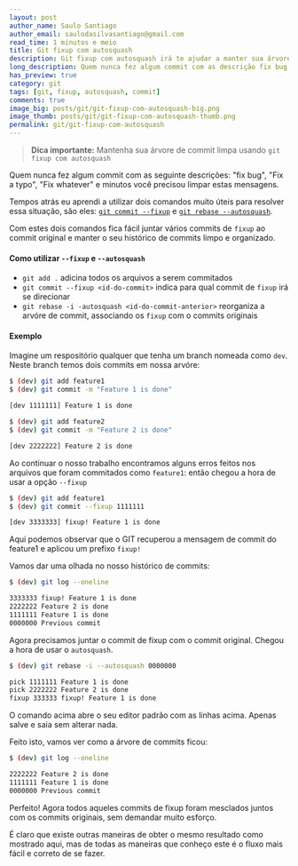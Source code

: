 ```yaml
---
layout: post
author_name: Saulo Santiago
author_email: saulodasilvasantiago@gmail.com
read_time: 1 minutos e meio
title: Git fixup com autosquash
description: Git fixup com autosquash irá te ajudar a manter sua árvore de commit mais limpa e organizada
long_description: Quem nunca fez algum commit com as descrição fix bug, Fix a typo, Fix whatever e minutos ou horas depois precisou limpar estas mensagens? A pouco tempo atrás eu aprendi a utilizar dois comandos muito úteis para resolver essa situação, são eles git fixup com autosquash
has_preview: true
category: git
tags: [git, fixup, autosquash, commit]
comments: true
image_big: posts/git/git-fixup-com-autosquash-big.png
image_thumb: posts/git/git-fixup-com-autosquash-thumb.png
permalink: git/git-fixup-com-autosquash
---
```


> **Dica importante:** Mantenha sua árvore de commit limpa usando `git fixup com autosquash`

Quem nunca fez algum commit com as seguinte descrições: "fix bug",
"Fix a typo", "Fix whatever" e minutos você precisou limpar estas mensagens.

Tempos atrás eu aprendi a utilizar dois comandos muito úteis para resolver essa situação, são eles: [`git commit --fixup`](https://git-scm.com/docs/git-commit) e [`git rebase --autosquash`](https://git-scm.com/docs/git-rebase).

Com estes dois comandos fica fácil juntar vários commits de `fixup` ao commit original e manter o seu histórico de commits limpo e organizado.

#### Como utilizar **`--fixup`** e **`--autosquash`**

- `git add .` adicina todos os arquivos a serem commitados
- `git commit --fixup <id-do-commit>` indica para qual commit de `fixup` irá se direcionar
- `git rebase -i -autosquash <id-do-commit-anterior>` reorganiza a arvóre de commit, associando os `fixup` com o commits originais

#### Exemplo

Imagine um respositório qualquer que tenha um branch nomeada como `dev`. Neste branch temos dois commits em nossa arvóre:

```bash
$ (dev) git add feature1
$ (dev) git commit -m "Feature 1 is done"

[dev 1111111] Feature 1 is done

$ (dev) git add feature2
$ (dev) git commit -m "Feature 2 is done"

[dev 2222222] Feature 2 is done
```

Ao continuar o nosso trabalho encontramos alguns erros feitos nos arquivos que foram commitados como `feature1`: então chegou a hora de usar a opção `--fixup`

```bash
$ (dev) git add feature1
$ (dev) git commit --fixup 1111111

[dev 3333333] fixup! Feature 1 is done
```

Aqui podemos observar que o GIT recuperou a mensagem de commit do feature1 e aplicou um prefixo `fixup!`

Vamos dar uma olhada no nosso histórico de commits:

```bash
$ (dev) git log --oneline

3333333 fixup! Feature 1 is done
2222222 Feature 2 is done
1111111 Feature 1 is done
0000000 Previous commit
```

Agora precisamos juntar o commit de fixup com o commit original. Chegou a hora de usar o `autosquash`.

```bash
$ (dev) git rebase -i --autosquash 0000000

pick 1111111 Feature 1 is done
pick 2222222 Feature 2 is done
fixup 333333 fixup! Feature 1 is done
```

O comando acima abre o seu editor padrão com as linhas acima. Apenas salve e saia sem alterar nada.

Feito isto, vamos ver como a árvore de commits ficou:

```bash
$ (dev) git log --oneline

2222222 Feature 2 is done
1111111 Feature 1 is done
0000000 Previous commit
```

Perfeito! Agora todos aqueles commits de fixup foram mesclados juntos com os commits originais, sem demandar muito esforço.

É claro que existe outras maneiras de obter o mesmo resultado como mostrado aqui, mas de todas as maneiras que conheço este é o fluxo mais fácil e correto de se fazer.
